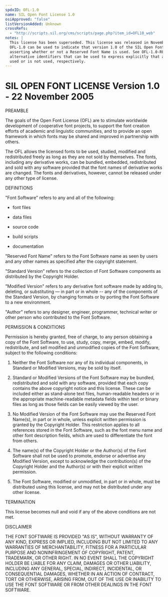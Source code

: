 ```yaml
---
spdxID: OFL-1.0
name: SIL Open Font License 1.0
osiApproved: "false"
listVersionAdded: Unknown
crossRefs: 
  - "http://scripts.sil.org/cms/scripts/page.php?item_id=OFL10_web"
notes: |
  This license has been superseded. This license was released in November 2005. The identifier
  OFL-1.0 can be used to indicate that version 1.0 of the SIL Open Font License applies, without
  asserting whether or not a Reserved Font Name is used. See OFL-1.0-RFN and OFL-1.0-no-RFN for
  alternative identifiers that can be used to express explicitly that a Reserved Font Name is
  used or is not used, respectively.
---
```


# SIL OPEN FONT LICENSE Version 1.0 - 22 November 2005

PREAMBLE

The goals of the Open Font License (OFL) are to stimulate worldwide development of cooperative font projects, to support the font creation efforts of academic and linguistic communities, and to provide an open framework in which fonts may be shared and improved in partnership with others.

The OFL allows the licensed fonts to be used, studied, modified and redistributed freely as long as they are not sold by themselves. The fonts, including any derivative works, can be bundled, embedded, redistributed and sold with any software provided that the font names of derivative works are changed. The fonts and derivatives, however, cannot be released under any other type of license.

DEFINITIONS

"Font Software" refers to any and all of the following:

- font files

- data files

- source code

- build scripts

- documentation

"Reserved Font Name" refers to the Font Software name as seen by users and any other names as specified after the copyright statement.

"Standard Version" refers to the collection of Font Software components as distributed by the Copyright Holder.

"Modified Version" refers to any derivative font software made by adding to, deleting, or substituting — in part or in whole -- any of the components of the Standard Version, by changing formats or by porting the Font Software to a new environment.

"Author" refers to any designer, engineer, programmer, technical writer or other person who contributed to the Font Software.

PERMISSION & CONDITIONS

Permission is hereby granted, free of charge, to any person obtaining a copy of the Font Software, to use, study, copy, merge, embed, modify, redistribute, and sell modified and unmodified copies of the Font Software, subject to the following conditions:

1) Neither the Font Software nor any of its individual components, in Standard or Modified Versions, may be sold by itself.

2) Standard or Modified Versions of the Font Software may be bundled, redistributed and sold with any software, provided that each copy contains the above copyright notice and this license. These can be included either as stand-alone text files, human-readable headers or in the appropriate machine-readable metadata fields within text or binary files as long as those fields can be easily viewed by the user.

3) No Modified Version of the Font Software may use the Reserved Font Name(s), in part or in whole, unless explicit written permission is granted by the Copyright Holder. This restriction applies to all references stored in the Font Software, such as the font menu name and other font description fields, which are used to differentiate the font from others.

4) The name(s) of the Copyright Holder or the Author(s) of the Font Software shall not be used to promote, endorse or advertise any Modified Version, except to acknowledge the contribution(s) of the Copyright Holder and the Author(s) or with their explicit written permission.

5) The Font Software, modified or unmodified, in part or in whole, must be distributed using this license, and may not be distributed under any other license.

TERMINATION

This license becomes null and void if any of the above conditions are not met.

DISCLAIMER

THE FONT SOFTWARE IS PROVIDED "AS IS", WITHOUT WARRANTY OF ANY KIND, EXPRESS OR IMPLIED, INCLUDING BUT NOT LIMITED TO ANY WARRANTIES OF MERCHANTABILITY, FITNESS FOR A PARTICULAR PURPOSE AND NONINFRINGEMENT OF COPYRIGHT, PATENT, TRADEMARK, OR OTHER RIGHT. IN NO EVENT SHALL THE COPYRIGHT HOLDER BE LIABLE FOR ANY CLAIM, DAMAGES OR OTHER LIABILITY, INCLUDING ANY GENERAL, SPECIAL, INDIRECT, INCIDENTAL, OR CONSEQUENTIAL DAMAGES, WHETHER IN AN ACTION OF CONTRACT, TORT OR OTHERWISE, ARISING FROM, OUT OF THE USE OR INABILITY TO USE THE FONT SOFTWARE OR FROM OTHER DEALINGS IN THE FONT SOFTWARE.
